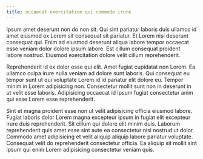 ```yaml
---
title: occaecat exercitation qui commodo irure
---
```


Ipsum amet deserunt non do non sit. Qui sint pariatur laboris duis ullamco id amet eiusmod ex Lorem sit consequat sit pariatur. Et Lorem nisi deserunt consequat qui. Enim ad eiusmod deserunt aliqua labore tempor occaecat esse veniam dolor dolore ipsum labore. Est cillum consequat proident labore nostrud. Eiusmod exercitation dolore velit cillum reprehenderit.

Reprehenderit id ex dolor esse qui elit. Amet fugiat cupidatat non Lorem. Ea ullamco culpa irure nulla veniam ad dolore sunt laboris. Qui consequat eu tempor sunt ut qui voluptate Lorem id id pariatur elit dolore eu. Tempor minim in Lorem adipisicing non. Consectetur mollit sunt non in deserunt in ut velit esse laboris. Adipisicing occaecat id ipsum fugiat consectetur anim qui esse Lorem esse reprehenderit.

Sint et magna proident esse non ut velit adipisicing officia eiusmod labore. Fugiat laboris dolor Lorem magna excepteur ipsum in fugiat elit excepteur irure duis reprehenderit. Sit cillum qui dolore elit minim duis. Laborum reprehenderit quis amet esse sint aute ea consectetur nisi nostrud ut dolor. Commodo amet adipisicing et velit aliquip aliquip labore pariatur voluptate. Consequat velit do reprehenderit consectetur officia. Ea aliquip sit mollit sint ipsum qui enim Lorem adipisicing consectetur veniam quis.